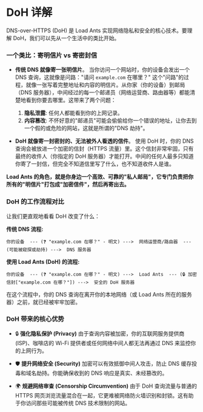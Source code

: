 # DoH 详解

DNS-over-HTTPS (DoH) 是 Load Ants 实现网络隐私和安全的核心技术。要理解 DoH，我们可以先从一个生活中的类比开始。

### 一个类比：寄明信片 vs 寄密封信

-   **传统 DNS 就像寄一张明信片**。
    当你访问一个网站时，你的设备会发出一个 DNS 查询，这就像是问路："请问 `example.com` 在哪里？" 这个"问路"的过程，就像一张写着完整地址和内容的明信片。从你家（你的设备）到邮局（DNS 服务器），中间经过的每一个邮递员（网络运营商、路由器等）都能清楚地看到你要去哪里。这带来了两个问题：

    1.  **隐私泄露**: 任何人都能看到你的上网记录。
    2.  **内容篡改**: 不怀好意的"邮递员"可能会偷偷给你一个错误的地址，让你去到一个假的或危险的网站，这就是所谓的"DNS 劫持"。

-   **DoH 就像寄一封密封的、无法被外人看透的信件**。
    使用 DoH 时，你的 DNS 查询会被放进一个加密的信封（HTTPS 流量）里。这个信封非常牢固，只有最终的收件人（你指定的 DoH 服务器）才能打开。中间的任何人最多只知道你寄了一封信，但完全不知道信里写了什么，也不知道收件人是谁。

**Load Ants 的角色，就是你身边一个高效、可靠的"私人邮局"，它专门负责把你所有的"明信片"打包成"加密信件"，然后再寄出去。**

### DoH 的工作流程对比

让我们更直观地看看 DoH 改变了什么：

**传统 DNS 流程:**

```
你的设备  --- (❓ "example.com 在哪？" - 明文) --->  网络运营商/路由器  --- (可能被窥探或劫持) --->  DNS 服务器
```

**使用 Load Ants (DoH) 的流程:**

```
你的设备  --- (❓ "example.com 在哪？" - 明文) --->  Load Ants  --- (🔒 加密信封["example.com 在哪？"]) --->  安全的 DoH 服务器
```

在这个流程中，你的 DNS 查询在离开你的本地网络（或 Load Ants 所在的服务器）之前，就已经被牢牢加密。

### DoH 带来的核心优势

-   🔒 **强化隐私保护 (Privacy)**
    由于查询内容被加密，你的互联网服务提供商 (ISP)、咖啡店的 Wi-Fi 提供者或任何网络中间人都无法再通过 DNS 来监控你的上网行为。

-   🛡️ **提升网络安全 (Security)**
    加密可以有效抵御中间人攻击，防止 DNS 缓存投毒和域名劫持。你能确保收到的 DNS 响应是真实、未经篡改的。

-   🌍 **规避网络审查 (Censorship Circumvention)**
    由于 DoH 查询流量与普通的 HTTPS 网页浏览流量混合在一起，它更难被网络防火墙识别和封锁。这有助于你访问那些可能被传统 DNS 技术限制的网站。
